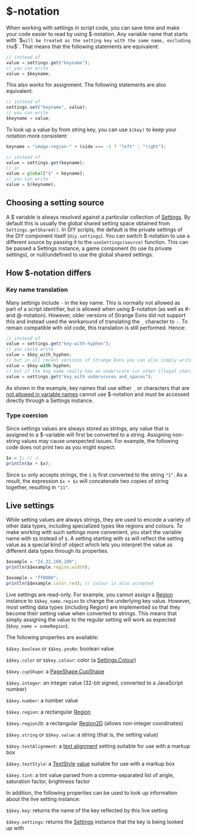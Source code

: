 # $-notation

When working with settings in script code, you can save time and make your code easier to read by using $-notation. Any variable name that starts with `$` will be treated as the setting key with the same name, excluding the `$`. That means that the following statements are equivalent:

```js
// instead of
value = settings.get("keyname");
// you can write
value = $keyname;
```

This also works for assignment. The following statements are also equivalent:

```js
// instead of
settings.set("keyname", value);
// you can write
$keyname = value;
```

To look up a value by from string key, you can use `$(key)` to keep your notation more consistent:

```js
keyname = "image-region-" + (side === -1 ? "left" : "right");

// instead of
value = settings.get(keyname);
// or
value = global["$" + keyname];
// you can write
value = $(keyname);
```

## Choosing a setting source

A $ variable is always resolved against a particular collection of [Settings](assets/javadoc/resources/Settings.html). By default this is usually the global shared setting space obtained from `Settings.getShared()`. In DIY scripts, the default is the private settings of the DIY component itself (`diy.settings`). You can switch $-notation to use a different source by passing it to the `useSettings(source)` function. This can be passed a Settings instance, a game component (to use its private settings), or null/undefined to use the global shared settings.

## How $-notation differs

### Key name translation

Many settings include `-` in the key name. This is normally not allowed as part of a script identifier, but is allowed when using $-notation (as well as #- and @-notation). However, older versions of Strange Eons did not support this and instead used the workaround of translating the `_` character to `-`. To remain compatible with old code, this translation is still performed. Hence:

```js
// instead of
value = settings.get("key-with-hyphen");
// you could write
value = $key_with_hyphen;
// but in all recent versions of Strange Eons you can also simply write
value = $key-with-hyphen;
// but if the key name really has an underscore (or other illegal character) you'd use, e.g.:
value = settings.get("key_with underscores and_spaces");
```

As shown in the example, key names that use either `_` or characters that are [not allowed in variable names](https://developer.mozilla.org/bm/docs/Web/JavaScript/Guide/Grammar_and_types#Variables) cannot use $-notation and must be accessed directly through a Settings instance.

### Type coercion

Since settings values are always stored as strings, any value that is assigned to a $-variable will first be converted to a string. Assigning non-string values may cause unexpected issues. For example, the following code does not print two as you might expect:

```js
$x = 1; // ⚠
println($x + $x);
```

Since `$x` only accepts strings, the `1` is first converted to the string `"1"`. As a result, the expression `$x + $x` will concatenate two copies of string together, resulting in `"11"`.

## Live settings

While setting values are always strings, they are used to encode a variety of other data types, including specialized types like regions and colours. To make working with such settings more convenient, you start the variable name with `$$` instead of `$`. A setting starting with `$$` will reflect the setting value as a special kind of object which lets you interpret the value as different data types through its properties.

```js
$example = "24,32,100,200";
println($$example.region.width);

$example = "ff0000";
println($$example.color.red); // colour is also accepted
```

Live settings are read-only. For example, you cannot assign a [Region](assets/javadoc/resources/Settings.Region.html) instance to `$$key_name.region` to change the underlying key value. However, most setting data types (including Region) are implemented so that they become their setting value when converted to strings. This means that simply assigning the value to the regular setting will work as expected (`$key_name = someRegion`).

The following properties are available:

`$$key.boolean` or `$$key.yesNo`: boolean value

`$$key.color` or `$$key.colour`: color (a [Settings.Colour](assets/javadoc/resources/Settings.Colour.html))

`$$key.cupShape`: a [PageShape.CupShape](assets/javadoc/ca/cgjennings/layout/PageShape.CupShape.html)

`$$key.integer`: an integer value (32-bit signed, converted to a JavaScript number)

`$$key.number`: a number value

`$$key.region`: a rectangular [Region](assets/javadoc/resources/Settings.Region.html)

`$$key.region2D`: a rectangular [Region2D](assets/javadoc/resources/Settings.Region2D.html) (allows non-integer coordinates)

`$$key.string` or `$$key.value`: a string (that is, the setting value)

`$$key.textAlignment`: a [text alignment](assets/javadoc/resources/Settings.html#textAlignment-java.lang.String-) setting suitable for use with a markup box

`$$key.textStyle`: a [TextStyle](assets/javadoc/ca/cgjennings/layout/TextStyle.html) [value](assets/javadoc/resources/Settings.html#textStyle-java.lang.String-ca.cgjennings.layout.TextStyle-) suitable for use with a markup box

`$$key.tint`: a tint value parsed from a comma-separated list of angle, saturation factor, brightness factor

In addition, the following properties can be used to look up information about the live setting instance:

`$$key.key`: returns the name of the key reflected by this live setting

`$$key.settings`: returns the [Settings](assets/javadoc/resources/Settings.html) instance that the key is being looked up with
